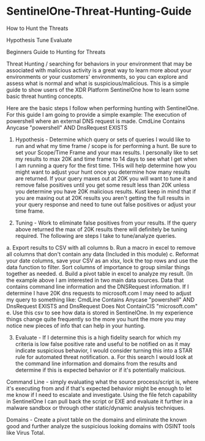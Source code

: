 # SentinelOne-Threat-Hunting-Guide
How to Hunt the Threats

Hypothesis
Tune
Evaluate

Beginners Guide to Hunting for Threats

Threat Hunting / searching for behaviors in your environment that may be associated with malicious activity is a great way to learn more about your environments or your customers' environments, so you can explore and assess what is normal and what is suspicious/malicious. This is a simple guide to show users of the XDR Platform SentinelOne how to learn some basic threat hunting concepts.

Here are the basic steps I follow when performing hunting with SentinelOne. For this guide I am going to provide a simple example: The execution of powershell where an external DNS request is made. CmdLine Contains Anycase "powershell" AND DnsRequest EXISTS

1. Hypothesis - Determine which query or sets of queries I would like to run and what my time frame / scope is for performing a hunt.
Be sure to set your Scope/Time Frame and your max results. I personally like to set my results to max 20K and time frame to 14 days to see what I get when I am running a query for the first time. THis will help determine how you might want to adjust your hunt once you determine how many results are returned. If your query maxes out at 20K you will want to tune it and remove false positives until you get some result less than 20K unless you determine you have 20K malicious results. Kust keep in mind that if you are maxing out at 20K results you aren't getting the full results in your query response and need to tune out false positives or adjust your time frame.

2. Tuning - Work to eliminate false positives from your results. If the query above returned the max of 20K results there will definitely be tuning required.
The following are steps I take to tune/analyze queries.

a. Export results to CSV with all columns b. Run a macro in excel to remove all columns that don't contain any data (Included in this module) c. Reformat your date columns, save your CSV as an xlsx, lock the top rows and use the data function to filter. Sort columns of importance to group similar things together as needed. d. Build a pivot table in excel to analyze my result. (In the example above I am interested in two main data sources. Data that contains command line information and the DNSRequest information. If I determine I have 20K dns requests to microsoft.com I may need to adjust my query to something like: CmdLine Contains Anycase "powershell" AND DnsRequest EXISTS and DnsRequest Does Not ContainCIS "microsoft.com" e. Use this csv to see how data is stored in SentinelOne. In my experience things change quite frequently so the more you hunt the more you may notice new pieces of info that can help in your hunting.

3. Evaluate - If I determine this is a high fidelity search for which my criteria is low false positive rate and useful to be notified on as it may indicate suspicious behavior, I would consider turning this into a STAR rule for automated threat notification.
a. For this search I would look at the command line information and domains from the results and determine if this is expected behavior or if it's potentially malicious.

Command Line - simply evaluating what the source process/script is, where it's executing from and if that's expected behavior might be enough to let me know if I need to escalate and investigate. Using the file fetch capability in SentinelOne I can pull back the script or EXE and evaluate it further in a malware sandbox or through other static/dynamic analysis techniques.

Domains - Create a pivot table on the domains and eliminate the known good and further analyze the suspicious looking domains with OSINT tools like Virus Total.

                                          
                                          
  
  
 

 
 


